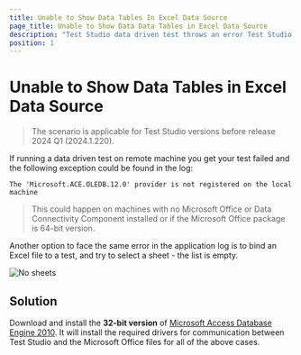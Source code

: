 ```yaml
---
title: Unable to Show Data Tables In Excel Data Source
page_title: Unable to Show Data Data Tables in Excel Data Source
description: "Test Studio data driven test throws an error Test Studio data bound test cannot bind excel file cannot select the sheets from the bound excel file error: The 'Microsoft.ACE.OLEDB.12.0' provider is not registered on the local machine"
position: 1
---
```

# Unable to Show Data Tables in Excel Data Source

> The scenario is applicable for Test Studio versions before release 2024 Q1 (2024.1.220).

If running a data driven test on remote machine you get your test failed and the following exception could be found in the log:

```
The 'Microsoft.ACE.OLEDB.12.0' provider is not registered on the local machine
```

> This could happen on machines with no Microsoft Office or Data Connectivity Component installed or if the Microsoft Office package is 64-bit version.

Another option to face the same error in the application log is to bind an Excel file to a test, and try to select a sheet - the list is empty. 

![No sheets][1]

## Solution

Download and install the **32-bit version** of <a href="https://www.microsoft.com/en-us/download/details.aspx?id=13255" target="_blank">Microsoft Access Database Engine 2010</a>. It will install the required drivers for communication between Test Studio and the Microsoft Office files for all of the above cases.

[1]: /img/troubleshooting-guide/test-execution-problems-tg/unable-to-show-data/fig1.png